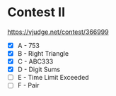 # Contest II

https://vjudge.net/contest/366999

- [X] A - 753 
- [X] B - Right Triangle 
- [X] C - ABC333 
- [X] D - Digit Sums 
- [ ] E - Time Limit Exceeded
- [ ] F - Pair
